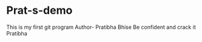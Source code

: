 # Prat-s-demo
This is my first git program
Author- Pratibha Bhise
Be confident and crack it
<tittle> Pratibha </tittle>
